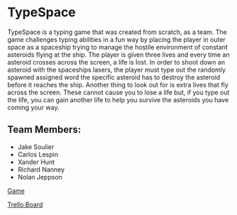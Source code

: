# TypeSpace

TypeSpace is a typing game that was created from scratch, as a team.  The game challenges typing abilities in a fun way by placing the player in outer space as a spaceship trying to manage the hostile environment of constant asteroids flying at the ship.  The player is given three lives and every time an asteroid crosses across the screen, a life is lost.  In order to shoot down an asteroid with the spaceships lasers, the player must type out the randomly spawned assigned word the specific asteroid has to destroy the asteroid before it reaches the ship.  Another thing to look out for is extra lives that fly across the screen.  These cannot cause you to lose a life but, if you type out the life, you can gain another life to help you survive the asteroids you have coming your way.

## Team Members:
* Jake Soulier
* Carlos Lespin
* Xander Hunt
* Richard Nanney
* Nolan Jeppson

[Game](https://calesi19.github.io/TypeSpace/)

[Trello Board](https://trello.com/b/WbZarUBb/typespace)


